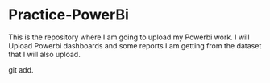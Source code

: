 # Practice-PowerBi
This is the repository where I am going to upload my Powerbi work. I will Upload Powerbi dashboards and some reports I am getting from the dataset that I will also upload.

git add.
